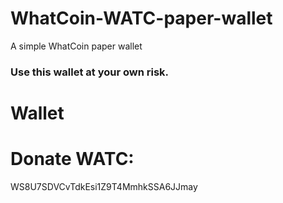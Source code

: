 # WhatCoin-WATC-paper-wallet
A simple WhatCoin paper wallet

### Use this wallet at your own risk.

# Wallet


# Donate WATC: 
WS8U7SDVCvTdkEsi1Z9T4MmhkSSA6JJmay
